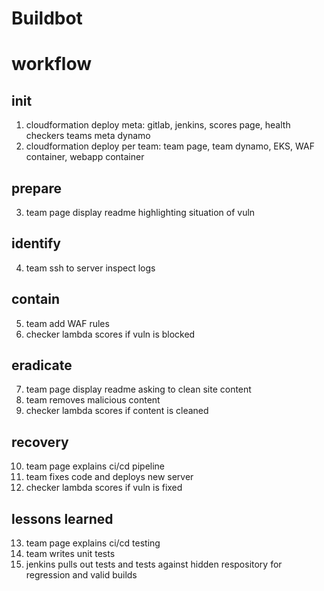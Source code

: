 # Buildbot

# workflow
## init
1. cloudformation deploy meta: gitlab, jenkins, scores page, health checkers teams meta dynamo
2. cloudformation deploy per team: team page, team dynamo, EKS, WAF container, webapp container
## prepare
3. team page display readme highlighting situation of vuln
## identify
4. team ssh to server inspect logs
## contain
5. team add WAF rules
6. checker lambda scores if vuln is blocked
## eradicate
7. team page display readme asking to clean site content
8. team removes malicious content
9. checker lambda scores if content is cleaned
## recovery
10. team page explains ci/cd pipeline
11. team fixes code and deploys new server
12. checker lambda scores if vuln is fixed
## lessons learned
13. team page explains ci/cd testing
14. team writes unit tests
15. jenkins pulls out tests and tests against hidden respository for regression and valid builds
